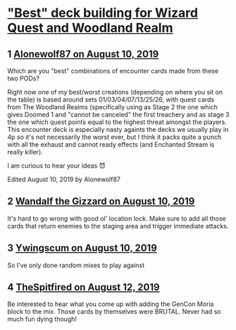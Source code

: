 # [&quot;Best&quot; deck building for Wizard Quest and Woodland Realm](https://community.fantasyflightgames.com/topic/298659-best-deck-building-for-wizard-quest-and-woodland-realm/)

## 1 [Alonewolf87 on August 10, 2019](https://community.fantasyflightgames.com/topic/298659-best-deck-building-for-wizard-quest-and-woodland-realm/?do=findComment&comment=3760240)

Which are you "best" combinations of encounter cards made from these two PODs?

Right now one of my best/worst creations (depending on where you sit on the table) is based around sets 01/03/04/07/13/25/26, with quest cards from The Woodland Realms (specifically using as Stage 2 the one which gives Doomed 1 and "cannot be canceled" the first treachery and as stage 3 the one which quest points equal to the highest threat amongst the players. This encounter deck is especially nasty againts the decks we usually play in 4p so it's not necessarily the worst ever, but I think it packs quite a punch with all the exhaust and cannot ready effects (and Enchanted Stream is really killer).

I am curious to hear your ideas 😈

Edited August 10, 2019 by Alonewolf87

## 2 [Wandalf the Gizzard on August 10, 2019](https://community.fantasyflightgames.com/topic/298659-best-deck-building-for-wizard-quest-and-woodland-realm/?do=findComment&comment=3760418)

It's hard to go wrong with good ol' location lock. Make sure to add all those cards that return enemies to the staging area and trigger immediate attacks.

## 3 [Ywingscum on August 10, 2019](https://community.fantasyflightgames.com/topic/298659-best-deck-building-for-wizard-quest-and-woodland-realm/?do=findComment&comment=3760445)

So I’ve only done random mixes to play against 

## 4 [TheSpitfired on August 12, 2019](https://community.fantasyflightgames.com/topic/298659-best-deck-building-for-wizard-quest-and-woodland-realm/?do=findComment&comment=3761272)

Be interested to hear what you come up with adding the GenCon Moria block to the mix. Those cards by themselves were BRUTAL. Never had so much fun dying though!

